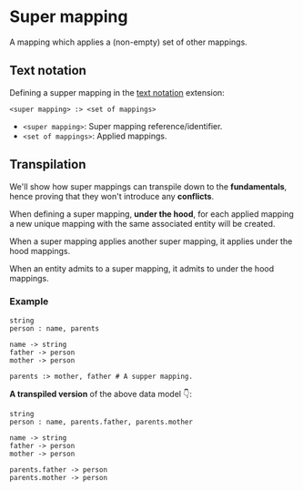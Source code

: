 # Super mapping

A mapping which applies a (non-empty) set of other mappings.

## Text notation

Defining a supper mapping in the [text notation](text-notation.md) extension:

`<super mapping> :> <set of mappings>`

- `<super mapping>`: Super mapping reference/identifier.
- `<set of mappings>`: Applied mappings.

## Transpilation

We'll show how super mappings can transpile down to the **fundamentals**, hence proving that they won't introduce any **conflicts**.

When defining a super mapping, **under the hood**, for each applied mapping a new unique mapping with the same associated entity will be created.

When a super mapping applies another super mapping, it applies under the hood mappings.

When an entity admits to a super mapping, it admits to under the hood mappings.

### Example

```entity-mapping
string
person : name, parents

name -> string
father -> person
mother -> person

parents :> mother, father # A supper mapping.
```

**A transpiled version** of the above data model 👇:

```entity-mapping
string
person : name, parents.father, parents.mother

name -> string
father -> person
mother -> person

parents.father -> person
parents.mother -> person
```